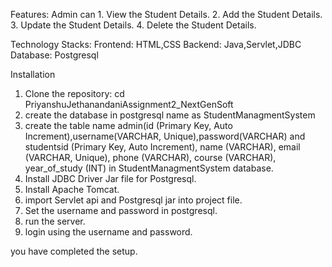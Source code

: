 Features:
   Admin can 
     1. View the Student Details.
     2. Add the Student Details.
     3. Update the Student Details.
     4. Delete the Student Details.
     
Technology Stacks:
  Frontend: HTML,CSS
  Backend: Java,Servlet,JDBC
  Database: Postgresql


Installation

1. Clone the repository:
    cd PriyanshuJethanandaniAssignment2_NextGenSoft
3. create the database in postgresql name as StudentManagmentSystem
4. create the table name admin(id (Primary Key, Auto Increment),username(VARCHAR, Unique),password(VARCHAR) and studentsid (Primary Key, Auto Increment), name (VARCHAR), email (VARCHAR, Unique), phone (VARCHAR), course (VARCHAR), year_of_study (INT) in StudentManagmentSystem database.
5. Install JDBC Driver Jar file for Postgresql.
6. Install Apache Tomcat.
8. import Servlet api and Postgresql jar into project file.
9. Set the username and password in postgresql.
10. run the server.
11. login using the username and password.

you have completed the setup.

